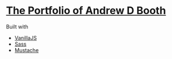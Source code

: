 # [The Portfolio of Andrew D Booth](http://andrewdbooth.me)

Built with
- [VanillaJS](http://vanilla-js.com/)
- [Sass](http://sass-lang.com/)
- [Mustache](https://mustache.github.io)
